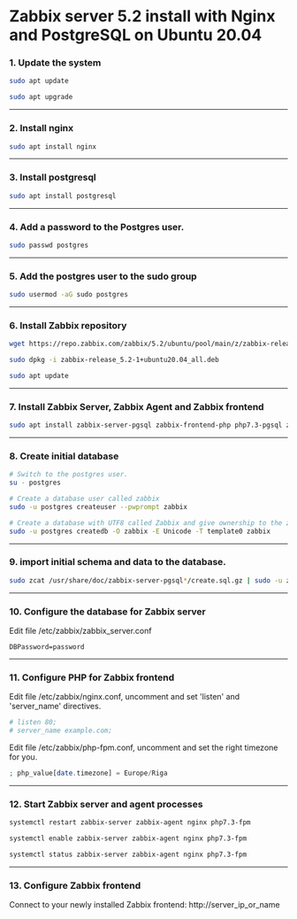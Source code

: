 # Zabbix server 5.2 install with Nginx and PostgreSQL on Ubuntu 20.04

### 1. Update the system

```bash
sudo apt update

sudo apt upgrade
```

------

### 2. Install nginx

```bash
sudo apt install nginx
```

------

### 3. Install postgresql

```bash
sudo apt install postgresql
```

------

### 4. Add a password to the Postgres user.

```bash
sudo passwd postgres
```

------

### 5. Add the postgres user to the sudo group

```bash
sudo usermod -aG sudo postgres
```

------

### 6. Install Zabbix repository

```bash
wget https://repo.zabbix.com/zabbix/5.2/ubuntu/pool/main/z/zabbix-release/zabbix-release_5.2-1+ubuntu20.04_all.deb

sudo dpkg -i zabbix-release_5.2-1+ubuntu20.04_all.deb

sudo apt update
```

------

### 7. Install Zabbix Server, Zabbix Agent and Zabbix frontend

```bash
sudo apt install zabbix-server-pgsql zabbix-frontend-php php7.3-pgsql zabbix-nginx-conf zabbix-agent
```

------

### 8. Create initial database

```bash
# Switch to the postgres user.
su - postgres

# Create a database user called zabbix
sudo -u postgres createuser --pwprompt zabbix

# Create a database with UTF8 called Zabbix and give ownership to the zabbix user created before
sudo -u postgres createdb -O zabbix -E Unicode -T template0 zabbix
```

------

### 9. import initial schema and data to the database.

```bash
sudo zcat /usr/share/doc/zabbix-server-pgsql*/create.sql.gz | sudo -u zabbix psql zabbix
```

------

### 10. Configure the database for Zabbix server

Edit file /etc/zabbix/zabbix_server.conf

```
DBPassword=password
```

------

### 11. Configure PHP for Zabbix frontend

Edit file /etc/zabbix/nginx.conf, uncomment and set 'listen' and 'server_name' directives.

```bash
# listen 80;
# server_name example.com;
```

Edit file /etc/zabbix/php-fpm.conf, uncomment and set the right timezone for you.

```php
; php_value[date.timezone] = Europe/Riga
```

------

### 12. Start Zabbix server and agent processes

```bash
systemctl restart zabbix-server zabbix-agent nginx php7.3-fpm

systemctl enable zabbix-server zabbix-agent nginx php7.3-fpm

systemctl status zabbix-server zabbix-agent nginx php7.3-fpm
```

------

### 13. Configure Zabbix frontend

Connect to your newly installed Zabbix frontend: http://server_ip_or_name

